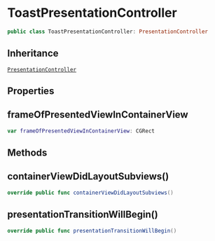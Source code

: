 # ToastPresentationController

``` swift
public class ToastPresentationController: PresentationController
```

## Inheritance

[`PresentationController`](PresentationController)

## Properties

## frameOfPresentedViewInContainerView

``` swift
var frameOfPresentedViewInContainerView: CGRect
```

## Methods

## containerViewDidLayoutSubviews()

``` swift
override public func containerViewDidLayoutSubviews()
```

## presentationTransitionWillBegin()

``` swift
override public func presentationTransitionWillBegin()
```

